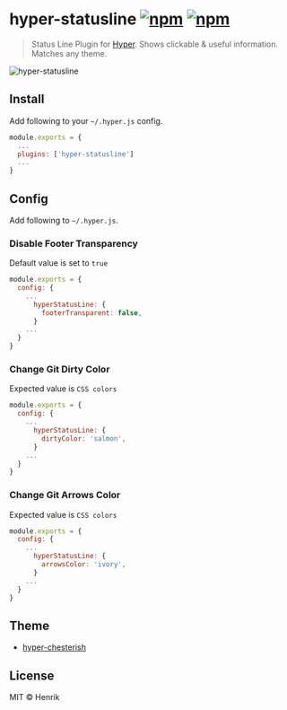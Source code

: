 # hyper-statusline [![npm](https://img.shields.io/npm/v/hyper-statusline.svg?maxAge=86400?style=flat-square)](https://www.npmjs.com/package/hyper-statusline) [![npm](https://img.shields.io/npm/dt/hyper-statusline.svg?maxAge=86400?style=flat-square)](https://www.npmjs.com/package/hyper-statusline)

> Status Line Plugin for [Hyper](https://hyper.is). Shows clickable & useful information. Matches any theme.

![hyper-statusline](https://cloud.githubusercontent.com/assets/499192/21888291/de0f6258-d8c3-11e6-9731-e36599b7c6a4.png)


## Install

Add following to your `~/.hyper.js` config.

```javascript
module.exports = {
  ...
  plugins: ['hyper-statusline']
  ...
}
```


## Config

Add following to `~/.hyper.js`.

### Disable Footer Transparency
Default value is set to `true`

```javascript
module.exports = {
  config: {
    ...
      hyperStatusLine: {
        footerTransparent: false,
      }
    ...
  }
}
```

### Change Git Dirty Color
Expected value is `CSS colors`

```javascript
module.exports = {
  config: {
    ...
      hyperStatusLine: {
        dirtyColor: 'salmon',
      }
    ...
  }
}
```

### Change Git Arrows Color
Expected value is `CSS colors`

```javascript
module.exports = {
  config: {
    ...
      hyperStatusLine: {
        arrowsColor: 'ivory',
      }
    ...
  }
}
```


## Theme

* [hyper-chesterish](https://github.com/henrikdahl/hyper-chesterish)


## License

MIT © Henrik
